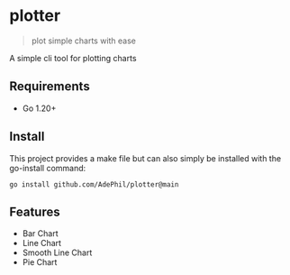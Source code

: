 # plotter

> plot simple charts with ease

A simple cli tool for plotting charts

## Requirements

- Go 1.20+

## Install

This project provides a make file but can also simply be installed with the
go-install command:

```
go install github.com/AdePhil/plotter@main
```

## Features

- Bar Chart
- Line Chart
- Smooth Line Chart
- Pie Chart
